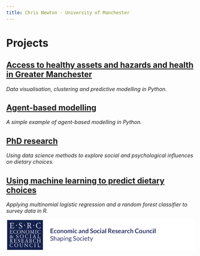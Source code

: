 ```yaml
---
title: Chris Newton - University of Manchester
---
```


# **Projects**

## [Access to healthy assets and hazards and health in Greater Manchester](https://github.com/ChrisDNewton/GreaterManchesterHealth/blob/master/Analysis%20of%20Indices%20of%20Multiple%20Deprivation%20and%20'Access%20to%20Healthy%20Assets%20and%20Hazards'%20Data%20in%20Greater%20Manchester%20(for%20GitHub).ipynb)

  *Data visualisation, clustering and predictive modelling in Python.*

## [Agent-based modelling](https://chrisdnewton.github.io/AgentBasedModelling)

  *A simple example of agent-based modelling in Python.*

## [PhD research](https://chrisdnewton.github.io/Research)

  *Using data science methods to explore social and psychological influences on dietary choices.*

## [Using machine learning to predict dietary choices](https://chrisdnewton.github.io/RandomForest)

  *Applying multinomial logistic regression and a random forest classifier to survey data in R.*
  
  
![ESRC logo](https://raw.githubusercontent.com/ChrisDNewton/ChrisDNewton.github.io/master/logo.png)
